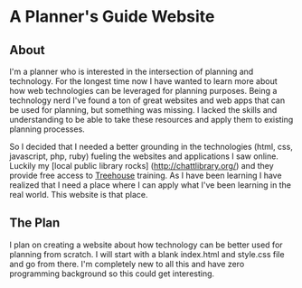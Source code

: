 A Planner's Guide Website
=========================

About
-----

I'm a planner who is interested in the intersection of planning and technology. For the longest time now I have wanted to learn more about how web technologies can be leveraged for planning purposes. Being a technology nerd I've found a ton of great websites and web apps that can be used for planning, but something was missing. I lacked the skills and understanding to be able to take these resources and apply them to existing planning processes. 

So I decided that I needed a better grounding in the technologies (html, css, javascript, php, ruby) fueling the websites and applications I saw online. Luckily my [local public library rocks] (http://chattlibrary.org/) and they provide free access to [Treehouse](http://teamtreehouse.com/) training. As I have been learning I have realized that I need a place where I can apply what I've been learning in the real world. This website is that place. 

The Plan
--------

I plan on creating a website about how technology can be better used for planning from scratch. I will start with a blank index.html and style.css file and go from there. I'm completely new to all this and have zero programming background so this could get interesting. 
